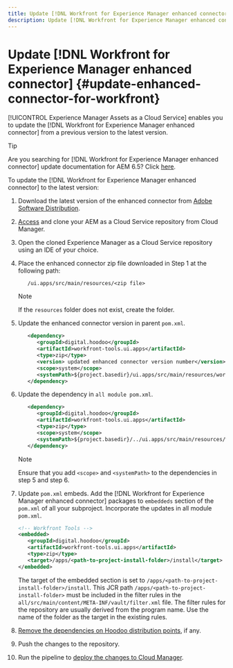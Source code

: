 ```yaml
---
title: Update [!DNL Workfront for Experience Manager enhanced connector]
description: Update [!DNL Workfront for Experience Manager enhanced connector]
---
```

# Update [!DNL Workfront for Experience Manager enhanced connector] {#update-enhanced-connector-for-workfront}

[!UICONTROL Experience Manager Assets as a Cloud Service] enables you to update the [!DNL Workfront for Experience Manager enhanced connector] from a previous version to the latest version.

>[!TIP]
>
>Are you searching for [!DNL Workfront for Experience Manager enhanced connector] update documentation for AEM 6.5? Click [here](https://experienceleague.adobe.com/docs/experience-manager-65/assets/integrations/workfront-connector-install.html?lang=en##update-enhanced-connector-for-workfront).


To update the [!DNL Workfront for Experience Manager enhanced connector] to the latest version:

1. Download the latest version of the enhanced connector from [Adobe Software Distribution](https://experience.adobe.com/#/downloads/content/software-distribution/en/aem.html?package=/content/software-distribution/en/details.html/content/dam/aem/public/adobe/packages/cq650/product/assets/workfront-tools.ui.apps.zip).

1. [Access](https://experienceleague.adobe.com/docs/experience-manager-cloud-service/content/implementing/using-cloud-manager/managing-code/accessing-repos.html?lang=en) and clone your AEM as a Cloud Service repository from Cloud Manager.

1. Open the cloned Experience Manager as a Cloud Service repository using an IDE of your choice.

1. Place the enhanced connector zip file downloaded in Step 1 at the following path:

   ```TXT
      /ui.apps/src/main/resources/<zip file>
   ```

   >[!NOTE]
   >
   >If the `resources` folder does not exist, create the folder.

1. Update the enhanced connector version in parent `pom.xml`.

   ```XML
      <dependency>
         <groupId>digital.hoodoo</groupId>
         <artifactId>workfront-tools.ui.apps</artifactId>
         <type>zip</type>
         <version> updated enhanced connector version number</version>
         <scope>system</scope>
         <systemPath>${project.basedir}/ui.apps/src/main/resources/workfront-tools.ui.apps.zip</systemPath>
      </dependency>
   ```

1. Update the dependency in `all module pom.xml`.

      ```XML
         <dependency>
            <groupId>digital.hoodoo</groupId>
            <artifactId>workfront-tools.ui.apps</artifactId>
            <type>zip</type>
            <scope>system</scope>
            <systemPath>${project.basedir}/../ui.apps/src/main/resources/workfront-tools.ui.apps.zip</systemPath>
         </dependency>
      ```

   >[!NOTE]
   >
   >Ensure that you add `<scope>` and `<systemPath>` to the dependencies in step 5 and step 6.

1. Update `pom.xml` embeds. Add the [!DNL Workfront for Experience Manager enhanced connector] packages to `embeddeds` section of the `pom.xml` of all your subproject. Incorporate the updates in all module `pom.xml`.

      ```XML
      <!-- Workfront Tools -->
      <embedded>
         <groupId>digital.hoodoo</groupId>
         <artifactId>workfront-tools.ui.apps</artifactId>
         <type>zip</type>
         <target>/apps/<path-to-project-install-folder>/install</target>
      </embedded>
      ```

   The target of the embedded section is set to `/apps/<path-to-project-install-folder>/install`. This JCR path `/apps/<path-to-project-install-folder>` must be included in the filter rules in the `all/src/main/content/META-INF/vault/filter.xml` file. The filter rules for the repository are usually derived from the program name. Use the name of the folder as the target in the existing rules.

1. [Remove the dependencies on Hoodoo distribution points](remove-external-dependencies.md), if any.

1. Push the changes to the repository.

1. Run the pipeline to [deploy the changes to Cloud Manager](https://experienceleague.adobe.com/docs/experience-manager-cloud-service/content/implementing/using-cloud-manager/deploy-code.html).
